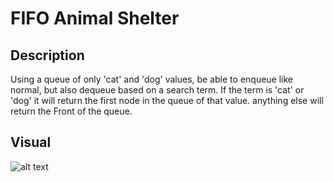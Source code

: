 # FIFO Animal Shelter

## Description
Using a queue of only 'cat' and 'dog' values, be able to enqueue like normal, but also dequeue based on a search term. If the term is 'cat' or 'dog' it will return the first node in the queue of that value. anything else will return the Front of the queue. 

## Visual
![alt text](https://github.com/MinMaxed/Data-Structures-and-Algorithms/blob/master/assets/Whiteboard12.jpg)

